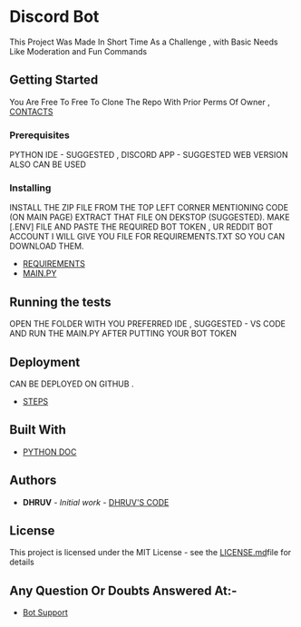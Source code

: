 # Discord Bot

This Project  Was Made In Short Time As a Challenge , with Basic Needs Like  Moderation and Fun Commands

## Getting Started

You Are Free To Free To Clone The Repo With Prior Perms Of Owner , [CONTACTS](https://discord.gg/j2NeBaCWYy)

### Prerequisites

 PYTHON
 IDE - SUGGESTED ,
 DISCORD APP - SUGGESTED WEB VERSION ALSO CAN BE USED



### Installing

INSTALL THE ZIP FILE FROM THE TOP LEFT CORNER MENTIONING CODE (ON MAIN PAGE)
EXTRACT THAT FILE ON DEKSTOP (SUGGESTED).
MAKE [.ENV] FILE AND PASTE THE REQUIRED BOT TOKEN , UR REDDIT BOT ACCOUNT
I WILL GIVE YOU FILE FOR REQUIREMENTS.TXT SO YOU CAN DOWNLOAD THEM.
* [REQUIREMENTS](https://github.com/DHRUV-CODER/Discord-Bot/blob/main/requirements.txt)
* [MAIN.PY](https://github.com/DHRUV-CODER/Discord-Bot/blob/main/main.py) 

## Running the tests
OPEN THE FOLDER WITH YOU PREFERRED IDE ,
SUGGESTED - VS CODE
AND RUN THE MAIN.PY AFTER PUTTING YOUR BOT TOKEN


## Deployment

CAN BE DEPLOYED ON GITHUB .
* [STEPS](https://repl.it/talk/learn/Hosting-discordpy-bots-with-replit/11008)


## Built With

* [PYTHON DOC](https://discordpy.readthedocs.io/en/latest/)






## Authors

* **DHRUV** - *Initial work* - [DHRUV'S CODE](https://github.com/DHRUV-CODER)

## License

This project is licensed under the MIT License - see the [LICENSE.md](https://github.com/DHRUV-CODER/Discord-Bot/blob/main/LICENSE)file for details

## Any Question Or Doubts Answered At:-
* [Bot Support](https://discord.gg/j2NeBaCWYy)

